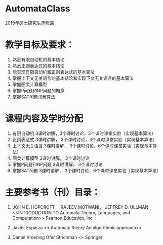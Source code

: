 # AutomataClass
2019年硕士研究生选修课
# 教学目标及要求：
1.	熟悉有限自动机的基本结论
2.	熟悉正则表达式的基本结论
3.	能实现有限自动机和正则表达式的基本算法
4.	掌握上下文无关语言的基本结论和实现下文无关语言的基本算法
5.	掌握图灵计算模型
6.	掌握P问题和NP问题的概念
7.	掌握SAT问题求解算法


# 课程内容及学时分配

1.	有限自动机 3课时讲解，3个课时讨论，3个课时课堂实验（实现基本算法）
2.	正则表达式 3课时讲解， 3个课时讨论，3个课时课堂实验（实现基本算法）
3.	上下文无关语言 3课时讲解， 3个课时讨论，6个课时课堂实验（实现基本算法）
4.	图灵计算模型   3课时讲解， 3个课时讨论
5.	掌握P问题和NP问题 3课时讲解， 3个课时讨论
6.	掌握SAT问题 3课时讲解， 3个课时讨论，6个课时课堂实验（实现基本算法）

# 主要参考书（刊）目录：

1. JOHN E. HOPCROFT，
RAJEEV MOTWANI，
JEFFREY D. ULLMAN
<<INTRODUCTION TO Automata Theory, Languages, and Computation>>
Pearson Education, Inc


2. Javier Esparza
<< Automata theory An algorithmic approach>>


3. Daniel Kroening Ofer Strichman
<<Decision Procedures An Algorithmic Point of View>>
Springer




